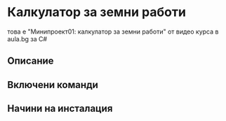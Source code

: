 ﻿# Калкулатор за земни работи

това е "Минипроект01: калкулатор за земни работи" от видео курса в aula.bg за C#

## Описание

## Включени команди

## Начини на инсталация


